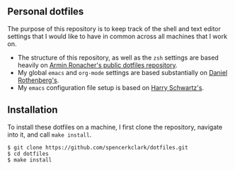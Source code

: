 Personal dotfiles
-----------------

The purpose of this repository is to keep track of the shell and text editor
settings that I would like to have in common across all machines that I work on.

- The structure of this repository, as well as the `zsh` settings are based
heavily
on
[Armin Ronacher's public dotfiles repository](https://github.com/mitsuhiko/dotfiles).
- My global `emacs` and `org-mode` settings are based substantially
 on
 [Daniel Rothenberg's](https://github.com/darothen/dotfiles/tree/master/emacs).
- My `emacs` configuration file setup is based on [Harry Schwartz's](https://github.com/hrs/dotfiles/blob/master/emacs/.emacs.d/configuration.org).

Installation
------------

To install these dotfiles on a machine, I first clone the repository,
navigate into it, and call `make install`.
```
$ git clone https://github.com/spencerkclark/dotfiles.git
$ cd dotfiles
$ make install
```
